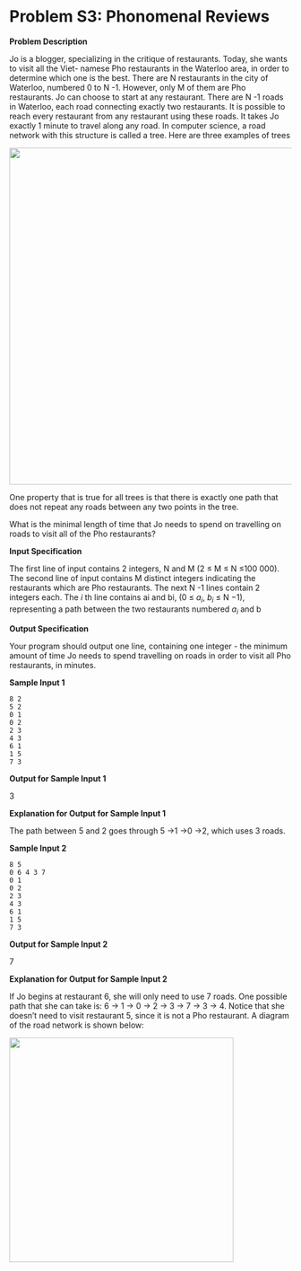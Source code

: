 # Problem S3: Phonomenal Reviews


**Problem Description**


Jo is a blogger, specializing in the critique of restaurants. Today, she wants to visit all the Viet-
namese Pho restaurants in the Waterloo area, in order to determine which one is the best.
There are N restaurants in the city of Waterloo, numbered 0 to N -1. However, only M of them are
Pho restaurants. Jo can choose to start at any restaurant. There are N -1 roads in Waterloo, each
road connecting exactly two restaurants. It is possible to reach every restaurant from any restaurant
using these roads. It takes Jo exactly 1 minute to travel along any road.
In computer science, a road network with this structure is called a tree. Here are three examples of
trees

<img src = '01.png' width = 600px>

One property that is true for all trees is that there is exactly one path that does not repeat any roads
between any two points in the tree.

What is the minimal length of time that Jo needs to spend on travelling on roads to visit all of the
Pho restaurants?

**Input Specification**

The first line of input contains 2 integers, N and M (2 ≤ M ≤ N ≤100 000).
The second line of input contains M distinct integers indicating the restaurants which are Pho
restaurants.
The next N -1 lines contain 2 integers each. The $i$ th line contains ai and bi, (0 ≤ $a_i$, $b_i$ ≤ N −1),
representing a path between the two restaurants numbered $a_i$ and b

**Output Specification**

Your program should output one line, containing one integer - the minimum amount of time Jo
needs to spend travelling on roads in order to visit all Pho restaurants, in minutes.

**Sample Input 1**

```
8 2
5 2
0 1
0 2
2 3
4 3
6 1
1 5
7 3
```

**Output for Sample Input 1**

3

**Explanation for Output for Sample Input 1**

The path between 5 and 2 goes through 5 →1 →0 →2, which uses 3 roads.

**Sample Input 2**

```
8 5
0 6 4 3 7
0 1
0 2
2 3
4 3
6 1
1 5
7 3
```

**Output for Sample Input 2**

7

**Explanation for Output for Sample Input 2**

If Jo begins at restaurant 6, she will only need to use 7 roads. One possible path that she can take
is: 6 → 1 → 0 → 2 → 3 → 7 → 3 → 4. Notice that she doesn’t need to visit restaurant 5, since
it is not a Pho restaurant. A diagram of the road network is shown below:

<img src = '01.png' width = 400>
